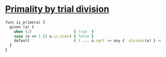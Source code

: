 [1]: http://rosettacode.org/wiki/Primality_by_trial_division

# [Primality by trial division][1]

```ruby
func is_prime(a) {
  given (a) {
    when (2)                   { true  }
    case (a <= 1 || a.is_even) { false }
    default                    { 3 ... a.sqrt -> any { .divides(a) } -> not }
  }
}
```
